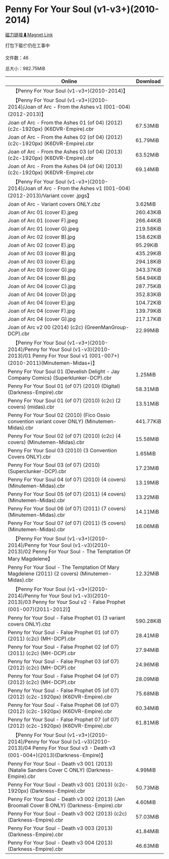 # Penny For Your Soul (v1-v3+)(2010-2014)

[磁力链接⬇Magnet Link](magnet:?xt=urn:btih:56a1653f998372668481e5babc7a9acb4d12598f&dn=Penny%20For%20Your%20Soul%20%28v1-v3%2B%29%282010-2014%29)

打包下载📦仍在工事中

文件数：46

总大小：982.75MiB

Online | Download
--- | ---
&emsp;【Penny For Your Soul (v1-v3+)(2010-2014)】 | 
&emsp;【Penny For Your Soul (v1-v3+)(2010-2014)/Joan of Arc - From the Ashes v1 (001-004)(2012-2013)】 | 
Joan of Arc - From the Ashes 01 (of 04) (2012) (c2c-1920px) (K6DVR-Empire).cbr | 67.53MiB
Joan of Arc - From the Ashes 02 (of 04) (2012) (c2c-1920px) (K6DVR-Empire).cbr | 61.79MiB
Joan of Arc - From the Ashes 03 (of 04) (2013) (c2c-1920px) (K6DVR-Empire).cbr | 63.52MiB
Joan of Arc - From the Ashes 04 (of 04) (2013) (c2c-1920px) (K6DVR-Empire).cbr | 69.14MiB
&emsp;【Penny For Your Soul (v1-v3+)(2010-2014)/Joan of Arc - From the Ashes v1 (001-004)(2012-2013)/Variant cover .jpgs】 | 
Joan of Arc - Variant covers ONLY.cbz | 3.62MiB
Joan of Arc 01 (cover E).jpeg | 260.43KiB
Joan of Arc 01 (cover F).jpeg | 266.44KiB
Joan of Arc 01 (cover G).jpeg | 219.58KiB
Joan of Arc 02 (cover B).jpg | 158.62KiB
Joan of Arc 02 (cover E).jpg | 95.29KiB
Joan of Arc 03 (cover B).jpg | 435.29KiB
Joan of Arc 03 (cover E).jpg | 294.18KiB
Joan of Arc 03 (cover G).jpg | 343.37KiB
Joan of Arc 04 (cover B).jpg | 584.94KiB
Joan of Arc 04 (cover C).jpg | 287.75KiB
Joan of Arc 04 (cover D).jpg | 352.83KiB
Joan of Arc 04 (cover E).jpg | 104.72KiB
Joan of Arc 04 (cover F).jpg | 139.79KiB
Joan of Arc 04 (cover G).jpg | 217.17KiB
Joan of Arc v2 00 (2014) (c2c) (GreenManGroup-DCP).cbr | 22.99MiB
&emsp;【Penny For Your Soul (v1-v3+)(2010-2014)/Penny for Your Soul (v1-v3)(2010-2013)/01 Penny For Your Soul v1 (001-007+)(2010-2011)(Minutemen-Midas+)】 | 
Penny For Your Soul 01 (Develish Delight - Jay Company Comics) (Superklunker-DCP).cbr | 1.25MiB
Penny For Your Soul 01 (of 07) (2010) (Digital) (Darkness-Empire).cbr | 58.31MiB
Penny For Your Soul 01 (of 07) (2010) (c2c) (2 covers) (midas).cbr | 13.51MiB
Penny For Your Soul 02 (2010) (Fico Ossio convention variant cover ONLY) (Minutemen-Midas).cbr | 441.77KiB
Penny For Your Soul 02 (of 07) (2010) (c2c) (4 covers) (Minutemen-Midas).cbr | 15.58MiB
Penny For Your Soul 03 (2010) (3 Convention Covers ONLY).cbr | 1.65MiB
Penny For Your Soul 03 (of 07) (2010) (Superclunker-DCP).cbr | 17.23MiB
Penny For Your Soul 04 (of 07) (2010) (4 covers) (Minutemen-Midas).cbr | 13.19MiB
Penny For Your Soul 05 (of 07) (2011) (4 covers) (Minutemen-Midas).cbr | 13.22MiB
Penny For Your Soul 06 (of 07) (2011) (7 covers) (Minutemen-Midas).cbr | 14.11MiB
Penny For Your Soul 07 (of 07) (2011) (5 covers) (Minutemen-Midas).cbr | 16.06MiB
&emsp;【Penny For Your Soul (v1-v3+)(2010-2014)/Penny for Your Soul (v1-v3)(2010-2013)/02 Penny For Your Soul - The Temptation Of Mary Magdelene】 | 
Penny For Your Soul - The Temptation Of Mary Magdelene (2011) (2 covers) (Minutemen-Midas).cbr | 12.32MiB
&emsp;【Penny For Your Soul (v1-v3+)(2010-2014)/Penny for Your Soul (v1-v3)(2010-2013)/03 Penny for Your Soul v2 - False Prophet (001-007)(2011-2012)】 | 
Penny for Your Soul - False Prophet 01 (3 variant covers ONLY).cbz | 590.28KiB
Penny for Your Soul - False Prophet 01 (of 07) (2011) (c2c) (MH-DCP).cbr | 28.41MiB
Penny for Your Soul - False Prophet 02 (of 07) (2011) (c2c) (MH-DCP).cbr | 27.94MiB
Penny for Your Soul - False Prophet 03 (of 07) (2012) (c2c) (MH-DCP).cbr | 24.96MiB
Penny for Your Soul - False Prophet 04 (of 07) (2012) (c2c) (MH-DCP).cbr | 28.09MiB
Penny for Your Soul - False Prophet 05 (of 07) (2012) (c2c-1920px) (K6DVR-Empire).cbr | 75.68MiB
Penny for Your Soul - False Prophet 06 (of 07) (2012) (c2c-1920px) (K6DVR-Empire).cbr | 60.34MiB
Penny for Your Soul - False Prophet 07 (of 07) (2012) (c2c-1920px) (K6DVR-Empire).cbr | 61.81MiB
&emsp;【Penny For Your Soul (v1-v3+)(2010-2014)/Penny for Your Soul (v1-v3)(2010-2013)/04 Penny For Your Soul v3 - Death v3 (001-004+)(2013)(Darkness-Empire)】 | 
Penny For Your Soul - Death v3 001 (2013) (Natalie Sanders Cover C ONLY) (Darkness-Empire).cbr | 4.99MiB
Penny For Your Soul - Death v3 001 (2013) (c2c-1920px) (Darkness-Empire).cbr | 50.73MiB
Penny For Your Soul - Death v3 002 (2013) (Jen Broomall Cover B ONLY) (Darkness-Empire).cbr | 4.60MiB
Penny For Your Soul - Death v3 002 (2013) (c2c) (Darkness-Empire).cbr | 57.03MiB
Penny For Your Soul - Death v3 003 (2013) (Darkness-Empire).cbr | 41.84MiB
Penny For Your Soul - Death v3 004 (2013) (Darkness-Empire).cbr | 46.63MiB